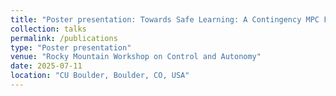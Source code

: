 ```yaml
---
title: "Poster presentation: Towards Safe Learning: A Contingency MPC Framework"
collection: talks
permalink: /publications
type: "Poster presentation"
venue: "Rocky Mountain Workshop on Control and Autonomy"
date: 2025-07-11
location: "CU Boulder, Boulder, CO, USA"
---
```

